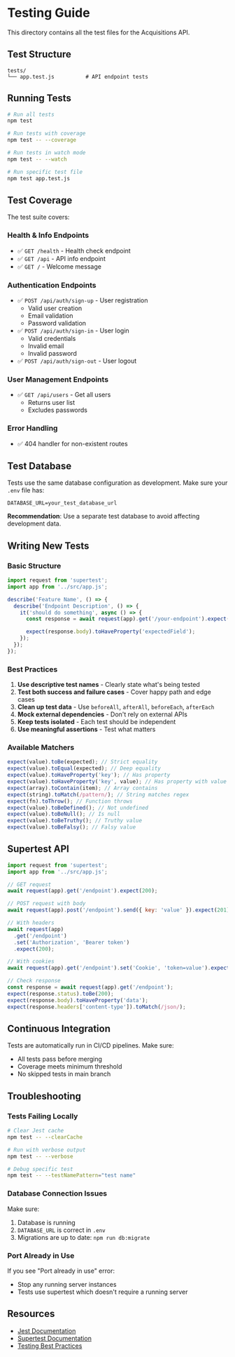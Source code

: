 # Testing Guide

This directory contains all the test files for the Acquisitions API.

## Test Structure

```
tests/
└── app.test.js          # API endpoint tests
```

## Running Tests

```bash
# Run all tests
npm test

# Run tests with coverage
npm test -- --coverage

# Run tests in watch mode
npm test -- --watch

# Run specific test file
npm test app.test.js
```

## Test Coverage

The test suite covers:

### Health & Info Endpoints

- ✅ `GET /health` - Health check endpoint
- ✅ `GET /api` - API info endpoint
- ✅ `GET /` - Welcome message

### Authentication Endpoints

- ✅ `POST /api/auth/sign-up` - User registration
  - Valid user creation
  - Email validation
  - Password validation
- ✅ `POST /api/auth/sign-in` - User login
  - Valid credentials
  - Invalid email
  - Invalid password
- ✅ `POST /api/auth/sign-out` - User logout

### User Management Endpoints

- ✅ `GET /api/users` - Get all users
  - Returns user list
  - Excludes passwords

### Error Handling

- ✅ 404 handler for non-existent routes

## Test Database

Tests use the same database configuration as development. Make sure your `.env` file has:

```env
DATABASE_URL=your_test_database_url
```

**Recommendation**: Use a separate test database to avoid affecting development data.

## Writing New Tests

### Basic Structure

```javascript
import request from 'supertest';
import app from '../src/app.js';

describe('Feature Name', () => {
  describe('Endpoint Description', () => {
    it('should do something', async () => {
      const response = await request(app).get('/your-endpoint').expect(200);

      expect(response.body).toHaveProperty('expectedField');
    });
  });
});
```

### Best Practices

1. **Use descriptive test names** - Clearly state what's being tested
2. **Test both success and failure cases** - Cover happy path and edge cases
3. **Clean up test data** - Use `beforeAll`, `afterAll`, `beforeEach`, `afterEach`
4. **Mock external dependencies** - Don't rely on external APIs
5. **Keep tests isolated** - Each test should be independent
6. **Use meaningful assertions** - Test what matters

### Available Matchers

```javascript
expect(value).toBe(expected); // Strict equality
expect(value).toEqual(expected); // Deep equality
expect(value).toHaveProperty('key'); // Has property
expect(value).toHaveProperty('key', value); // Has property with value
expect(array).toContain(item); // Array contains
expect(string).toMatch(/pattern/); // String matches regex
expect(fn).toThrow(); // Function throws
expect(value).toBeDefined(); // Not undefined
expect(value).toBeNull(); // Is null
expect(value).toBeTruthy(); // Truthy value
expect(value).toBeFalsy(); // Falsy value
```

## Supertest API

```javascript
import request from 'supertest';
import app from '../src/app.js';

// GET request
await request(app).get('/endpoint').expect(200);

// POST request with body
await request(app).post('/endpoint').send({ key: 'value' }).expect(201);

// With headers
await request(app)
  .get('/endpoint')
  .set('Authorization', 'Bearer token')
  .expect(200);

// With cookies
await request(app).get('/endpoint').set('Cookie', 'token=value').expect(200);

// Check response
const response = await request(app).get('/endpoint');
expect(response.status).toBe(200);
expect(response.body).toHaveProperty('data');
expect(response.headers['content-type']).toMatch(/json/);
```

## Continuous Integration

Tests are automatically run in CI/CD pipelines. Make sure:

- All tests pass before merging
- Coverage meets minimum threshold
- No skipped tests in main branch

## Troubleshooting

### Tests Failing Locally

```bash
# Clear Jest cache
npm test -- --clearCache

# Run with verbose output
npm test -- --verbose

# Debug specific test
npm test -- --testNamePattern="test name"
```

### Database Connection Issues

Make sure:

1. Database is running
2. `DATABASE_URL` is correct in `.env`
3. Migrations are up to date: `npm run db:migrate`

### Port Already in Use

If you see "Port already in use" error:

- Stop any running server instances
- Tests use supertest which doesn't require a running server

## Resources

- [Jest Documentation](https://jestjs.io/docs/getting-started)
- [Supertest Documentation](https://github.com/visionmedia/supertest)
- [Testing Best Practices](https://testingjavascript.com/)
